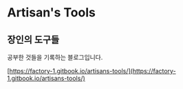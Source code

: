 # Artisan's Tools

## 장인의 도구들

공부한 것들을 기록하는 블로그입니다.&#x20;

[https://factory-1.gitbook.io/artisans-tools/](https://factory-1.gitbook.io/artisans-tools/)
